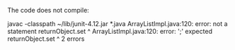 The code does not compile:

javac -classpath ~/lib/junit-4.12.jar *.java
ArrayListImpl.java:120: error: not a statement
        returnObject.set
                    ^
ArrayListImpl.java:120: error: ';' expected
        returnObject.set
                        ^
2 errors
